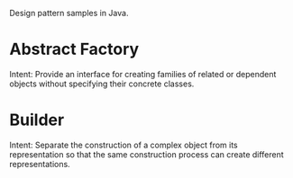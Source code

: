 
Design pattern samples in Java.


Abstract Factory
================
Intent: Provide an interface for creating families of related or dependent objects without specifying their concrete classes.


Builder
=======
Intent: Separate the construction of a complex object from its representation so that the same construction process can create different representations.
